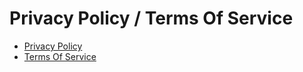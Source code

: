 # Privacy Policy / Terms Of Service

- [Privacy Policy](https://www.coinietrade.com/privacy)
- [Terms Of Service](https://www.coinietrade.com/terms)
